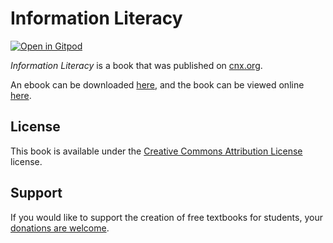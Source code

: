 # Information Literacy

[![Open in Gitpod](https://gitpod.io/button/open-in-gitpod.svg)](https://gitpod.io/from-referrer/)

_Information Literacy_ is a book that was published on [cnx.org](https://cnx.org/).

An ebook can be downloaded [here](https://github.com/cnx-user-books/cnxbook-information-literacy/releases/latest), and the book can be viewed online [here](https://github.com/cnx-user-books/cnxbook-information-literacy/releases/latest).

## License
This book is available under the [Creative Commons Attribution License](./LICENSE) license.

## Support
If you would like to support the creation of free textbooks for students, your [donations are welcome](https://riceconnect.rice.edu/donation/support-openstax-banner).

